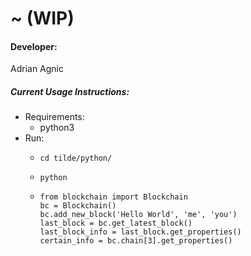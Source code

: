 # ~ (WIP)

#### Developer:
Adrian Agnic

##### Current Usage Instructions:
* Requirements:
  * python3
* Run:
  * ```commandline
    cd tilde/python/
    ```
  * ```commandline
    python
    ```
  * ```commandline
    from blockchain import Blockchain
    bc = Blockchain()
    bc.add_new_block('Hello World', 'me', 'you')
    last_block = bc.get_latest_block()
    last_block_info = last_block.get_properties()
    certain_info = bc.chain[3].get_properties()
    ```
